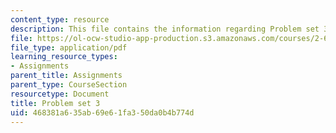 ```yaml
---
content_type: resource
description: This file contains the information regarding Problem set 3.
file: https://ol-ocw-studio-app-production.s3.amazonaws.com/courses/2-627-fundamentals-of-photovoltaics-fall-2013/468381a635ab69e61fa350da0b4b774d_MIT2_627F13_pset3.pdf
file_type: application/pdf
learning_resource_types:
- Assignments
parent_title: Assignments
parent_type: CourseSection
resourcetype: Document
title: Problem set 3
uid: 468381a6-35ab-69e6-1fa3-50da0b4b774d
---
```

